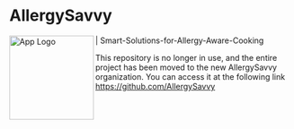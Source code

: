 # AllergySavvy
| Smart-Solutions-for-Allergy-Aware-Cooking
<img align="left" width="150" height="150" alt="App Logo" src="https://ibb.co.com/wzN180m"/>

This repository is no longer in use, and the entire project has been moved to the new AllergySavvy organization. You can access it at the following link https://github.com/AllergySavvy
